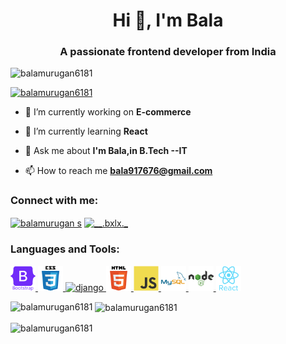 <h1 align="center">Hi 👋, I'm Bala</h1>
<h3 align="center">A passionate frontend developer from India</h3>

<p align="left"> <img src="https://komarev.com/ghpvc/?username=balamurugan6181&label=Profile%20views&color=0e75b6&style=flat" alt="balamurugan6181" /> </p>

<p align="left"> <a href="https://github.com/ryo-ma/github-profile-trophy"><img src="https://github-profile-trophy.vercel.app/?username=balamurugan6181" alt="balamurugan6181" /></a> </p>

- 🔭 I’m currently working on **E-commerce**

- 🌱 I’m currently learning **React**

- 💬 Ask me about **I'm Bala,in B.Tech --IT**

- 📫 How to reach me **bala917676@gmail.com**

<h3 align="left">Connect with me:</h3>
<p align="left">
<a href="https://linkedin.com/in/balamurugan s" target="blank"><img align="center" src="https://raw.githubusercontent.com/rahuldkjain/github-profile-readme-generator/master/src/images/icons/Social/linked-in-alt.svg" alt="balamurugan s" height="30" width="40" /></a>
<a href="https://instagram.com/__.bxlx._" target="blank"><img align="center" src="https://raw.githubusercontent.com/rahuldkjain/github-profile-readme-generator/master/src/images/icons/Social/instagram.svg" alt="__.bxlx._" height="30" width="40" /></a>
</p>

<h3 align="left">Languages and Tools:</h3>
<p align="left"> <a href="https://getbootstrap.com" target="_blank" rel="noreferrer"> <img src="https://raw.githubusercontent.com/devicons/devicon/master/icons/bootstrap/bootstrap-plain-wordmark.svg" alt="bootstrap" width="40" height="40"/> </a> <a href="https://www.w3schools.com/css/" target="_blank" rel="noreferrer"> <img src="https://raw.githubusercontent.com/devicons/devicon/master/icons/css3/css3-original-wordmark.svg" alt="css3" width="40" height="40"/> </a> <a href="https://www.djangoproject.com/" target="_blank" rel="noreferrer"> <img src="https://cdn.worldvectorlogo.com/logos/django.svg" alt="django" width="40" height="40"/> </a> <a href="https://www.w3.org/html/" target="_blank" rel="noreferrer"> <img src="https://raw.githubusercontent.com/devicons/devicon/master/icons/html5/html5-original-wordmark.svg" alt="html5" width="40" height="40"/> </a> <a href="https://developer.mozilla.org/en-US/docs/Web/JavaScript" target="_blank" rel="noreferrer"> <img src="https://raw.githubusercontent.com/devicons/devicon/master/icons/javascript/javascript-original.svg" alt="javascript" width="40" height="40"/> </a> <a href="https://www.mysql.com/" target="_blank" rel="noreferrer"> <img src="https://raw.githubusercontent.com/devicons/devicon/master/icons/mysql/mysql-original-wordmark.svg" alt="mysql" width="40" height="40"/> </a> <a href="https://nodejs.org" target="_blank" rel="noreferrer"> <img src="https://raw.githubusercontent.com/devicons/devicon/master/icons/nodejs/nodejs-original-wordmark.svg" alt="nodejs" width="40" height="40"/> </a> <a href="https://reactjs.org/" target="_blank" rel="noreferrer"> <img src="https://raw.githubusercontent.com/devicons/devicon/master/icons/react/react-original-wordmark.svg" alt="react" width="40" height="40"/> </a> </p>

<p><img align="left" src="https://github-readme-stats.vercel.app/api/top-langs?username=balamurugan6181&show_icons=true&locale=en&layout=compact" alt="balamurugan6181" /></p>

<p>&nbsp;<img align="center" src="https://github-readme-stats.vercel.app/api?username=balamurugan6181&show_icons=true&locale=en" alt="balamurugan6181" /></p>

<p><img align="center" src="https://github-readme-streak-stats.herokuapp.com/?user=balamurugan6181&" alt="balamurugan6181" /></p>
